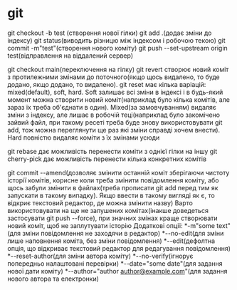 # git
git checkout -b test (створення нової гілки)
git add .(додає зміни до індексу)
git status(виводить різницю між індексом і робочою текою)
git commit -m"test"(створення нового коміту)
git push --set-upstream origin test(відправлення на віддалений сервер)

git checkout main(переключення на гілку)
git revert створює новий коміт з протилежними змінами до поточного(якщо щось видалено, то буде додано, якщо додано, то видалено). git reset має кілька варіацій: mixed(default), soft, hard. Soft залишає всі зміни в індексі і в будь-який момент можна створити новий коміт(наприклад було кілька комітів, але зараз їх треба об'єднати в один). Mixed(за замовчуванням) видаляє зміни з індексу, але лишає в робочій теці(наприклад було закомічено зайвий файл, при такому ресеті треба буде знову використовувати git add, тож можна переглянути ще раз які зміни справді хочем внести). Hard повністю видаляє коміти з їх змінами усюди

git rebase дає можливість перенести коміти з однієї гілки на іншу
git cherry-pick дає можливість перенести кілька конкретних комітів

git commit --amend(дозволяє змінити останній коміт зберігаючи чистоту історії комітів, корисне коли треба змінити повідомлення коміту, або щось забули змінити в файлах(треба прописати git add перед тим як запускати в такому випадку). Якщо ввести в такому вигляді як є, то відкриє текстовий редактор, де можна змінити назву)
Варто використовувати на ще не запушених комітах(інакше доведеться застосувати git push --force), при значних змінах краще створювати новий коміт, щоб не заплутувати історію
Додаткові опції:
*-m"some text"(для зміни повідомлення не заходячи в редактор)
*--no-edit(для зміни лише наповнення коміта, без зміни повідомлення)
*--edit(дефолтна опція, що відкриває текстовий редактор для редагування повідомлення)
*--reset-author(для зміни автора коміту)
*--no-verify(ігнорує попередньо налаштовані перевірки)
*--date="some date"(для задання нової дати коміту)
*--author="author <author@example.com>"(для задання нового автора та електронки)
